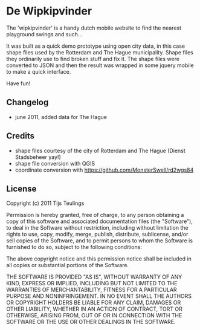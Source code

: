 De Wipkipvinder
===============

The 'wipkipvinder' is a handy dutch mobile website to find the nearest playground swings and such...

It was built as a quick demo prototype using open city data, in this case shape files used by the Rotterdam and The Hague municipality.
Shape files they ordinarily use to find broken stuff and fix it. The shape files were converted to JSON and then the result was wrapped in some jquery mobile to make a quick interface.

Have fun!

Changelog
---------

* june 2011, added data for The Hague

Credits
-------

* shape files courtesy of the city of Rotterdam and The Hague (Dienst Stadsbeheer yay!)
* shape file conversion with QGIS
* coordinate conversion with https://github.com/MonsterSwell/rd2wgs84

License
-------

Copyright (c) 2011 Tijs Teulings

Permission is hereby granted, free of charge, to any person obtaining a copy
of this software and associated documentation files (the "Software"), to deal
in the Software without restriction, including without limitation the rights
to use, copy, modify, merge, publish, distribute, sublicense, and/or sell
copies of the Software, and to permit persons to whom the Software is
furnished to do so, subject to the following conditions:

The above copyright notice and this permission notice shall be included in
all copies or substantial portions of the Software.

THE SOFTWARE IS PROVIDED "AS IS", WITHOUT WARRANTY OF ANY KIND, EXPRESS OR
IMPLIED, INCLUDING BUT NOT LIMITED TO THE WARRANTIES OF MERCHANTABILITY,
FITNESS FOR A PARTICULAR PURPOSE AND NONINFRINGEMENT. IN NO EVENT SHALL THE
AUTHORS OR COPYRIGHT HOLDERS BE LIABLE FOR ANY CLAIM, DAMAGES OR OTHER
LIABILITY, WHETHER IN AN ACTION OF CONTRACT, TORT OR OTHERWISE, ARISING FROM,
OUT OF OR IN CONNECTION WITH THE SOFTWARE OR THE USE OR OTHER DEALINGS IN
THE SOFTWARE.